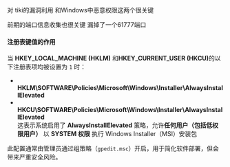 对 tiki的漏洞利用 和Windows中恶意权限这两个很关键 

前期的端口信息收集也很关键 漏掉了一个61777端口



#### 注册表键值的作用​​

当 ​**​HKEY_LOCAL_MACHINE (HKLM)​**​ 和 ​**​HKEY_CURRENT_USER (HKCU)​**​ 的以下注册表项均被设置为 `1` 时：

- ​**​HKLM\SOFTWARE\Policies\Microsoft\Windows\Installer\AlwaysInstallElevated​**​
- ​**​HKCU\SOFTWARE\Policies\Microsoft\Windows\Installer\AlwaysInstallElevated​**​  
    这表示系统启用了 ​**​AlwaysInstallElevated​**​ 策略，允许 ​**​任何用户（包括低权限用户）​**​ 以 ​**​SYSTEM 权限​**​ 执行 Windows Installer（MSI）安装包

此配置通常由管理员通过组策略（`gpedit.msc`）开启，用于简化软件部署，但会带来严重安全风险。